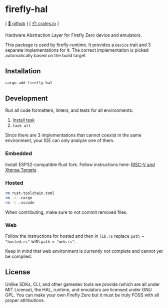 # firefly-hal

[ [🐙 github](https://github.com/firefly-zero/firefly-hal) ] [ [📦 crates.io](https://crates.io/crates/firefly-hal) ]

Hardware Abstraction Layer for Firefly Zero device and emulators.

This package is used by firefly-runtime. It provides a `Device` trait and 3 separate implementations for it. The correct implementation is picked automatically based on the build target.

## Installation

```bash
cargo add firefly-hal
```

## Development

Run all code formatters, linters, and tests for all environments:

1. [Install task](https://taskfile.dev/)
1. `task all`

Since there are 3 implementations that cannot coexist in the same environment, your IDE can only analyze one of them.

### Embedded

Install ESP32-compatible Rust fork. Follow instructions here: [RISC-V and Xtensa Targets](https://docs.esp-rs.org/book/installation/riscv-and-xtensa.html).

### Hosted

```bash
rm rust-toolchain.toml
rm -r .cargo
rm -r .vscode
```

When contributing, make sure to not commit removed files.

### Web

Follow the instructions for hosted and then in `lib.rs` replace `path = "hosted.rs"` with `path = "web.rs"`.

Keep in mind that web environment is currently not complete and cannot yet be compiled.

## License

Unlike SDKs, CLI, and other gamedev tools we provide (which are all under MIT License), the HAL, runtime, and emulators are licensed under GNU GPL. You can make your own Firefly Zero but it must be truly FOSS with all proper attributions.
